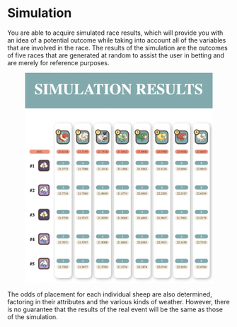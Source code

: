 # Simulation

You are able to acquire simulated race results, which will provide you with an idea of a potential outcome while taking into account all of the variables that are involved in the race. The results of the simulation are the outcomes of five races that are generated at random to assist the user in betting and are merely for reference purposes.

<figure><img src="../../../.gitbook/assets/Screenshot 2022-10-05 at 20.42.18.png" alt=""><figcaption></figcaption></figure>

The odds of placement for each individual sheep are also determined, factoring in their attributes and the various kinds of weather. However, there is no guarantee that the results of the real event will be the same as those of the simulation.

